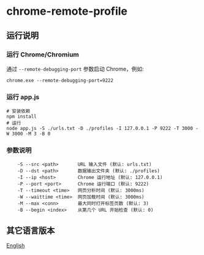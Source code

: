 # chrome-remote-profile

## 运行说明

### 运行 Chrome/Chromium

通过 `--remote-debugging-port` 参数启动 Chrome，例如:

```shell
chrome.exe --remote-debugging-port=9222
```

### 运行 app.js

```shell
# 安装依赖
npm install
# 运行
node app.js -S ./urls.txt -D ./profiles -I 127.0.0.1 -P 9222 -T 3000 -W 3000 -M 3 -B 0
```

### 参数说明

```shell
    -S --src <path>       URL 输入文件 (默认: urls.txt)
    -D --dst <path>       数据输出文件夹 (默认: ./profiles)
    -I --ip <host>        Chrome 运行地址 (默认: 127.0.0.1)
    -P --port <port>      Chrome 运行端口 (默认: 9222)
    -T --timeout <time>   网页分析时间 (默认: 3000ms)
    -W --waittime <time>  网页加载时间 (默认: 3000ms)
    -M --max <conn>       最大同时打开标签页数 (默认: 3)
    -B --begin <index>    从第几个 URL 开始检查 (默认: 0)
```

## 其它语言版本

[English](./README.md)